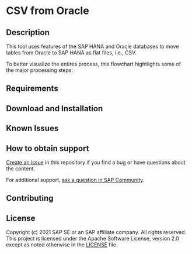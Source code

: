 # CSV from Oracle

## Description
This tool uses features of the SAP HANA and Oracle databases to move tables from Oracle to SAP HANA as flat files, i.e., CSV.

To better visualize the entires process, this flowchart hightlights some of the major processing steps:

## Requirements

## Download and Installation

## Known Issues

## How to obtain support

[Create an issue](https://github.com/SAP-samples/<repository-name>/issues) in this repository if you find a bug or have questions about the content.
 
For additional support, [ask a question in SAP Community](https://answers.sap.com/questions/ask.html).

## Contributing

## License
Copyright (c) 2021 SAP SE or an SAP affiliate company. All rights reserved. This project is licensed under the Apache Software License, version 2.0 except as noted otherwise in the [LICENSE](LICENSES/Apache-2.0.txt) file.

